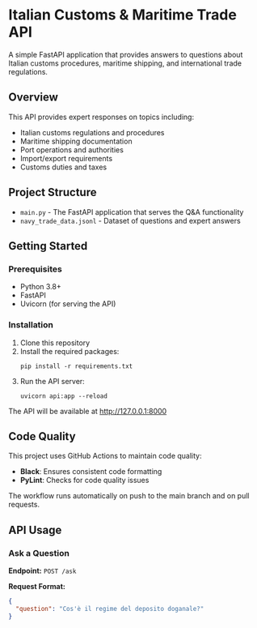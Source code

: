 # Italian Customs & Maritime Trade API

A simple FastAPI application that provides answers to questions about Italian customs procedures, maritime shipping, and international trade regulations.

## Overview

This API provides expert responses on topics including:
- Italian customs regulations and procedures
- Maritime shipping documentation
- Port operations and authorities
- Import/export requirements
- Customs duties and taxes

## Project Structure

- `main.py` - The FastAPI application that serves the Q&A functionality
- `navy_trade_data.jsonl` - Dataset of questions and expert answers

## Getting Started

### Prerequisites

- Python 3.8+
- FastAPI
- Uvicorn (for serving the API)

### Installation

1. Clone this repository
2. Install the required packages:
   ```
   pip install -r requirements.txt
   ```
3. Run the API server:
   ```
   uvicorn api:app --reload
   ```

The API will be available at http://127.0.0.1:8000

## Code Quality

This project uses GitHub Actions to maintain code quality:

- **Black**: Ensures consistent code formatting
- **PyLint**: Checks for code quality issues

The workflow runs automatically on push to the main branch and on pull requests.

## API Usage

### Ask a Question

**Endpoint:** `POST /ask`

**Request Format:**
```json
{
  "question": "Cos'è il regime del deposito doganale?"
}
```
